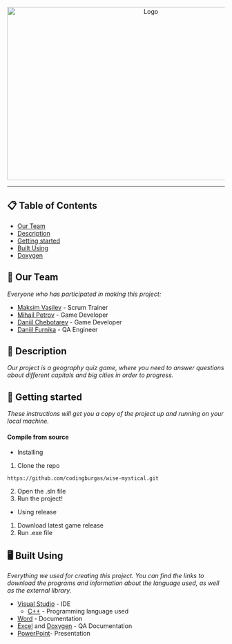 <p align="center">
<img height="400" width="650" src="https://media.discordapp.net/attachments/939174204392230943/1043642463274934372/readme-banner.png?width=1084&height=676" alt="Logo">
</p>

<hr>

## 📋 Table of Contents
- [Our Team](#OurTeam)
- [Description](#description)
- [Getting started](#gettingStarted)
- [Built Using](#builtUsing)
- [Doxygen](https://eloquent-mousse-d54f69.netlify.app)

## 📖 Our Team 
*Everyone who has participated in making this project:*
- [Maksim Vasilev](https://github.com/MDVasilev20) - Scrum Trainer
- [Mihail Petrov](https://github.com/MMPetrov20) - Game Developer
- [Daniil Chebotarev](https://github.com/DSChebotarev) - Game Developer
- [Daniil Furnika](https://github.com/DVFurnika20) - QA Engineer

## 🔎 Description 
*Our project is a geography quiz game, where you need to answer questions about different capitals and big cities in order to progress.*

## 🚀 Getting started
*These instructions will get you a copy of the project up and running on your local machine.*

#### Compile from source

- Installing
1. Clone the repo
```
https://github.com/codingburgas/wise-mystical.git
```
2. Open the .sln file
3. Run the project!

- Using release
1. Download latest game release
2. Run .exe file

## 🖥️ Built Using 
*Everything we used for creating this project. You can find the links to download the programs and information about the language used, as well as the external library.*

- [Visual Studio](https://visualstudio.microsoft.com) - IDE
  - [C++](https://isocpp.org/) - Programming language used
- [Word](https://www.microsoft.com/bg-bg/microsoft-365/word) - Documentation
- [Excel](https://www.microsoft.com/en-us/microsoft-365/excel) and [Doxygen](https://doxygen.nl/index.html) - QA Documentation
- [PowerPoint](https://www.microsoft.com/en-us/microsoft-365/powerpoint)- Presentation